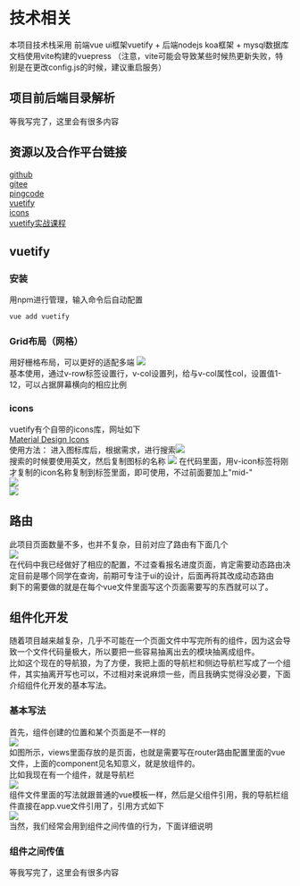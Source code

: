 # 技术相关
本项目技术栈采用 前端vue ui框架vuetify + 后端nodejs koa框架 + mysql数据库  
文档使用vite构建的vuepress （注意，vite可能会导致某些时候热更新失败，特别是在更改config.js的时候，建议重启服务）

## 项目前后端目录解析
等我写完了，这里会有很多内容

## 资源以及合作平台链接
[github](https://github.com/OrangeSiteDeveloper/RegistrationSystem)  
[gitee](https://gitee.com/cata_lina/registration-system)  
[pingcode](https://catalina.pingcode.com/workspace/dashboards/60f67990f4bdb118751f72a9)  
[vuetify](https://vuetifyjs.com/zh-Hans/)  
[icons](https://materialdesignicons.com/)  
[vuetify实战课程](https://space.bilibili.com/4276791/channel/detail?cid=190943&ctype=0)  

## vuetify

### 安装
用npm进行管理，输入命令后自动配置
```bash
vue add vuetify
```

### Grid布局（网格）
用好栅格布局，可以更好的适配多端
![](https://catalinazzz.oss-cn-beijing.aliyuncs.com/image/20210822222509.png)  
基本使用，通过v-row标签设置行，v-col设置列，给与v-col属性col，设置值1-12，可以占据屏幕横向的相应比例

### icons
vuetify有个自带的icons库，网址如下  
<a href="https://materialdesignicons.com">Material Design Icons</a>  
使用方法： 
进入图标库后，根据需求，进行搜索![](https://catalinazzz.oss-cn-beijing.aliyuncs.com/image/20210822221504.png)  
搜索的时候要使用英文，然后复制图标的名称
![](https://catalinazzz.oss-cn-beijing.aliyuncs.com/image/20210822221549.png)
在代码里面，用v-icon标签将刚才复制的icon名称复制到标签里面，即可使用，不过前面要加上"mid-"  
![](https://catalinazzz.oss-cn-beijing.aliyuncs.com/image/20210822221821.png)  
![](https://catalinazzz.oss-cn-beijing.aliyuncs.com/image/20210822221702.png)

## 路由
此项目页面数量不多，也并不复杂，目前对应了路由有下面几个  
![](https://catalinazzz.oss-cn-beijing.aliyuncs.com/image/20210822222759.png)  
在代码中我已经做好了相应的配置，不过查看报名进度页面，肯定需要动态路由决定目前是哪个同学在查询，前期可专注于ui的设计，后面再将其改成动态路由  
剩下的需要做的就是在每个vue文件里面写这个页面需要写的东西就可以了。

## 组件化开发
随着项目越来越复杂，几乎不可能在一个页面文件中写完所有的组件，因为这会导致一个文件代码量极大，所以要把一些容易抽离出去的模块抽离成组件。  
比如这个现在的导航狼，为了方便，我把上面的导航栏和侧边导航栏写成了一个组件，其实抽离开写也可以，不过相对来说麻烦一些，而且我确实觉得没必要，下面介绍组件化开发的基本写法。

### 基本写法
首先，组件创建的位置和某个页面是不一样的  
![](https://catalinazzz.oss-cn-beijing.aliyuncs.com/image/20210822224121.png)  
如图所示，views里面存放的是页面，也就是需要写在router路由配置里面的vue文件，上面的component见名知意义，就是放组件的。  
比如我现在有一个组件，就是导航栏  
![](https://catalinazzz.oss-cn-beijing.aliyuncs.com/image/20210822224308.png)  
组件文件里面的写法就跟普通的vue模板一样，然后是父组件引用，我的导航栏组件直接在app.vue文件引用了，引用方式如下  
![](https://catalinazzz.oss-cn-beijing.aliyuncs.com/image/20210822224520.png)  
当然，我们经常会用到组件之间传值的行为，下面详细说明

### 组件之间传值
等我写完了，这里会有很多内容